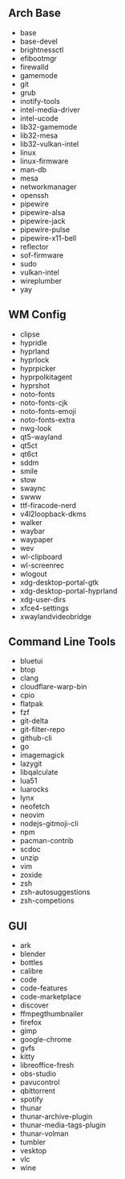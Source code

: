 ## Arch Base
 - base
 - base-devel
 - brightnessctl
 - efibootmgr
 - firewalld
 - gamemode
 - git
 - grub
 - inotify-tools
 - intel-media-driver
 - intel-ucode
 - lib32-gamemode
 - lib32-mesa
 - lib32-vulkan-intel
 - linux
 - linux-firmware
 - man-db
 - mesa
 - networkmanager
 - openssh
 - pipewire
 - pipewire-alsa
 - pipewire-jack
 - pipewire-pulse
 - pipewire-x11-bell
 - reflector
 - sof-firmware
 - sudo
 - vulkan-intel
 - wireplumber
 - yay

## WM Config
 - clipse
 - hypridle
 - hyprland
 - hyprlock
 - hyprpicker
 - hyprpolkitagent
 - hyprshot
 - noto-fonts
 - noto-fonts-cjk
 - noto-fonts-emoji
 - noto-fonts-extra
 - nwg-look
 - qt5-wayland
 - qt5ct
 - qt6ct
 - sddm
 - smile
 - stow
 - swaync
 - swww
 - ttf-firacode-nerd
 - v4l2loopback-dkms
 - walker
 - waybar
 - waypaper
 - wev
 - wl-clipboard
 - wl-screenrec
 - wlogout
 - xdg-desktop-portal-gtk
 - xdg-desktop-portal-hyprland
 - xdg-user-dirs
 - xfce4-settings
 - xwaylandvideobridge

## Command Line Tools
 - bluetui
 - btop
 - clang
 - cloudflare-warp-bin
 - cpio
 - flatpak
 - fzf
 - git-delta
 - git-filter-repo
 - github-cli
 - go
 - imagemagick
 - lazygit
 - libqalculate
 - lua51
 - luarocks
 - lynx
 - neofetch
 - neovim
 - nodejs-gitmoji-cli
 - npm
 - pacman-contrib
 - scdoc
 - unzip
 - vim
 - zoxide
 - zsh
 - zsh-autosuggestions
 - zsh-competions

## GUI
 - ark
 - blender
 - bottles
 - calibre
 - code
 - code-features
 - code-marketplace
 - discover
 - ffmpegthumbnailer
 - firefox
 - gimp
 - google-chrome
 - gvfs
 - kitty
 - libreoffice-fresh
 - obs-studio
 - pavucontrol
 - qbittorrent
 - spotify
 - thunar
 - thunar-archive-plugin
 - thunar-media-tags-plugin
 - thunar-volman
 - tumbler
 - vesktop
 - vlc
 - wine

